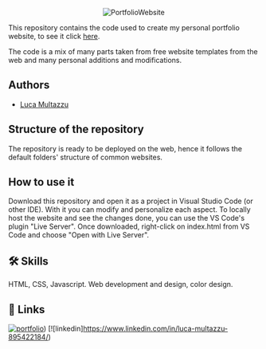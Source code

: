 <p align="center">
  <img alt="PortfolioWebsite" src="https://user-images.githubusercontent.com/62103572/192148891-353a284c-a735-4e37-8e99-583415249d79.png">
</p>

This repository contains the code used to create my personal portfolio website, to see it click [here](https://github.com/lucamul/lucamul.github.io/).

The code is a mix of many parts taken from free website templates from the web and many personal additions and modifications.

## Authors
- [Luca Multazzu](https://github.com/lmul)

## Structure of the repository

The repository is ready to be deployed on the web, hence it follows the default folders' structure of common websites.

## How to use it
Download this repository and open it as a project in Visual Studio Code (or other IDE). With it you can modify and personalize each aspect. 
To locally host the website and see the changes done, you can use the VS Code's plugin "Live Server". Once downloaded, right-click on index.html from VS Code and choose "Open with Live Server".

## 🛠 Skills

HTML, CSS, Javascript. Web development and design, color design.

## 🔗 Links
[![portfolio](https://img.shields.io/badge/my_portfolio-000?style=for-the-badge&logo=ko-fi&logoColor=white)](https://github.com/lucamul/lucamul.github.io))
[![linkedin]https://www.linkedin.com/in/luca-multazzu-895422184/)
